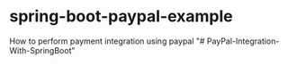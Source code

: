 # spring-boot-paypal-example
How to perform payment integration using paypal
"# PayPal-Integration-With-SpringBoot" 

